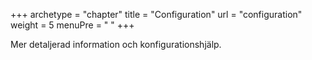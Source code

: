 +++
archetype = "chapter"
title = "Configuration"
url = "configuration"
weight = 5
menuPre = "<i class='fas fa-tools'></i> "
+++

Mer detaljerad information och konfigurationshjälp.
